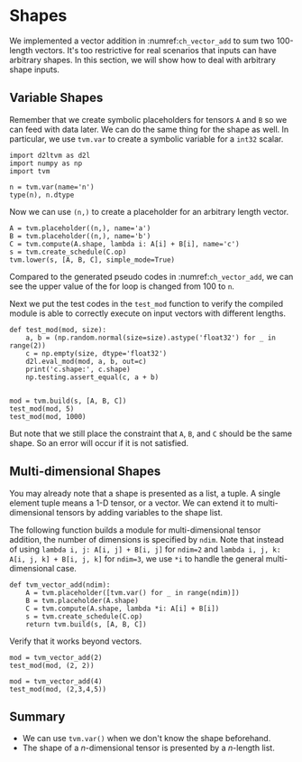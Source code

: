 # Shapes

We implemented a vector addition in :numref:`ch_vector_add` to sum two 100-length vectors. It's too restrictive for real scenarios that inputs can have arbitrary shapes. In this section, we will show how to deal with arbitrary shape inputs.

## Variable Shapes

Remember that we create symbolic placeholders for tensors `A` and `B` so we can feed with data later. We can do the same thing for the shape as well. In particular, we use `tvm.var` to create a symbolic variable for a `int32` scalar.

```{.python .input  n=1}
import d2ltvm as d2l
import numpy as np
import tvm

n = tvm.var(name='n')
type(n), n.dtype
```

Now we can use `(n,)` to create a placeholder for an arbitrary length vector.

```{.python .input  n=3}
A = tvm.placeholder((n,), name='a')
B = tvm.placeholder((n,), name='b')
C = tvm.compute(A.shape, lambda i: A[i] + B[i], name='c')
s = tvm.create_schedule(C.op)
tvm.lower(s, [A, B, C], simple_mode=True)
```

Compared to the generated pseudo codes in :numref:`ch_vector_add`, we can see the upper value of the for loop is changed from 100 to `n`.

Next we put the test codes in the `test_mod` function to verify the compiled module is able to correctly execute on input vectors with different lengths.

```{.python .input  n=4}
def test_mod(mod, size):
    a, b = (np.random.normal(size=size).astype('float32') for _ in range(2))
    c = np.empty(size, dtype='float32')
    d2l.eval_mod(mod, a, b, out=c)
    print('c.shape:', c.shape)
    np.testing.assert_equal(c, a + b)


mod = tvm.build(s, [A, B, C])
test_mod(mod, 5)
test_mod(mod, 1000)
```

But note that we still place the constraint that `A`, `B`, and `C` should be the same shape. So an error will occur if it is not satisfied.

## Multi-dimensional Shapes

You may already note that a shape is presented as a list, a  tuple. A single element tuple means a 1-D tensor, or a vector. We can extend it to multi-dimensional tensors by adding variables to the shape list.

The following function builds a module for multi-dimensional tensor addition, the number of dimensions is specified by `ndim`. Note that instead of using `lambda i, j: A[i, j] + B[i, j]` for `ndim=2` and `lambda i, j, k: A[i, j, k] + B[i, j, k]` for `ndim=3`, we use `*i` to handle the general multi-dimensional case.

```{.python .input  n=5}
def tvm_vector_add(ndim):
    A = tvm.placeholder([tvm.var() for _ in range(ndim)])
    B = tvm.placeholder(A.shape)
    C = tvm.compute(A.shape, lambda *i: A[i] + B[i])
    s = tvm.create_schedule(C.op)
    return tvm.build(s, [A, B, C])
```

Verify that it works beyond vectors.

```{.python .input}
mod = tvm_vector_add(2)
test_mod(mod, (2, 2))

mod = tvm_vector_add(4)
test_mod(mod, (2,3,4,5))
```

## Summary

- We can use `tvm.var()` when we don't know the shape beforehand.
- The shape of a $n$-dimensional tensor is presented by a $n$-length list.

